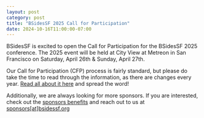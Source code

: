 ```yaml
---
layout: post
category: post
title: "BSidesSF 2025 Call for Participation"
date: 2024-10-16T11:00:00-07:00
---
```


BSidesSF is excited to open the Call for Participation for the BSidesSF 2025 
conference. The 2025 event will be held at City View at Metreon in San 
Francisco on Saturday, April 26th & Sunday, April 27th.


Our Call for Participation (CFP) process is fairly standard, but please do take 
the time to read through the information, as there are changes every year.
[Read all about it here](/cfp) and spread the word!

Additionally, we are always looking for more sponsors. If you are 
interested, check out the [sponsors benefits](/sponsors/benefits) 
and reach out to us at 
<a href="mailto:sponsors[at]bsidessf.org">
    sponsors[at]bsidessf.org
</a>
